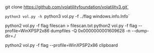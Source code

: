 

git clone https://github.com/volatilityfoundation/volatility3.git`

`python3 vol.py -h
`python3 vol.py -f ../flag windows.info.Info`

python2 vol.py -f flag filescan > filescan.txt
python2 vol.py -f flag --profile=WinXPSP2x86  dumpfiles -Q 0x0000000001609628 -n --dump-dir=./

python2 vol.py -f flag --profile=WinXPSP2x86  clipboard

